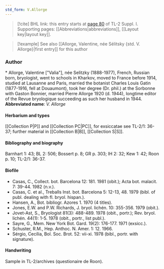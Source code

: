 ```yaml
---
std_form: V.Allorge
---
```


> [!cite] BHL link: this entry starts at [page 80](https://www.biodiversitylibrary.org/page/33264807) of TL-2 Suppl. I.
> Supporting pages: [[Abbreviations|abbreviations]], [[Layout key|layout key]].

> [!example] See also [[Allorge, Valentine, née Sélitsky {std. V. Allorge}|first entry]] for this author

### Author

\* Allorge, Valentine \["Valia"\], née Selitzky (1888-1977), French, Russian born, bryologist, went to schools in Kharkov, moved to France before 1914, studied at Lausanne and Paris, married the botanist Charles Louis Gatin (1877-1916, fell at Douaumont), took her degree (Dr. phil.) at the Sorbonne with Gaston Bonnier, married Pierre Allorge 1920 (d. 1944), longtime editor of the Revue bryologique succeeding as such her husband in 1944. 
**Abbreviated name**: *V. Allorge*

#### Herbarium and types

[[Collection P|P]] and [[Collection PC|PC]], for exsiccatae see TL-2/1: 36-37; further material in [[Collection B|B]], [[Collection S|S]].

#### Bibliography and biography

Barnhart 1: 43; BL 2: 506; Bossert p. 8; GR p. 303; IH 2: 32; Kew 1: 42; Roon p. 10; TL-2/1: 36-37.

#### Biofile

- Casas, C., Collect. bot. Barcelona 12: 181. 1981 (obit.); Acta bot. malacit. 7: 39-44. 1982 (n.v.).
- Casas, C. et al., Treballs Inst. bot. Barcelona 5: 12-13, 48. 1979 (bibl. of publ. dealing with fl. bryol. hispan.).
- Hansen, A., Bot. bibliogr. Azores 1. 1970 (4 titles).
- Jones, E.W. and P.W. Richards, J. bryol. lichén. 10: 355-356. 1979 (obit.).
- Jovet-Ast, S., Bryologist 81(3): 488-489. 1978 (obit., portr.); Rev. bryol. lichén. 44(1): 1-5. 1978 (obit., portr., list publ.).
- Sayre, G., Mem. New York Bot. Gard. 19(2): 176-177. 1971 (exsicc.).
- Schuster, R.M., Hep. Anthoc. N. Amer. 1: 12. 1966.
- Sérgio, Cecília, Bol. Soc. Brot. 52: vii-xi. 1978 (bibl., portr. with signature).

#### Handwriting

Sample in TL-2/archives (questionaire de Roon).

